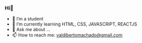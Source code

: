 ### Hi👋

- 🔭 I’m a student
- 🌱 I’m currently learning HTML, CSS, JAVASCRIPT, REACTJS
- 💬 Ask me about ...
- 📫 How to reach me: valdibertomachado@gmail.com
